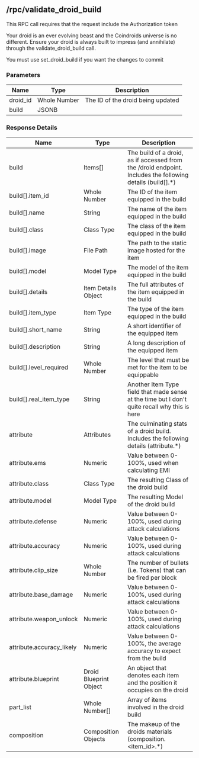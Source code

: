 ## /rpc/validate_droid_build

<aside class='warning'>
This RPC call requires that the request include the Authorization token
</aside>

Your droid is an ever evolving beast and the Coindroids universe is no different. Ensure your droid is always built to impress (and annihilate) through the validate_droid_build call. 


<aside class='notice'>
You must use set_droid_build if you want the changes to commit 
</aside>

### Parameters

|Name | Type | Description|
|----|----|---|
|droid_id|Whole Number| The ID of the droid being updated|
|build|JSONB||



### Response Details

|Name | Type | Description|
|----|---|---|
|build| Items[] | The build of a droid, as if accessed from the /droid endpoint. Includes the following details (build[].*) |
|build[].item_id | Whole Number | The ID of the item equipped in the build | 
|build[].name | String | The name of the item equipped in the build|
|build[].class | Class Type | The class of the item equipped in the build |
|build[].image | File Path | The path to the static image hosted for the item|
|build[].model | Model Type | The model of the item equipped in the build |
|build[].details | Item Details Object | The full attributes of the item equipped in the build|
|build[].item_type | Item Type | The type of the item equipped in the build |
|build[].short_name | String | A short identifier of the equipped item|
|build[].description | String | A long description of the equipped item |
|build[].level_required | Whole Number| The level that must be met for the item to be equippable|
|build[].real_item_type | String | Another Item Type field that made sense at the time but I don't quite recall why this is here|
|attribute| Attributes | The culminating stats of a droid build. Includes the following details (attribute.*)|
|attribute.ems | Numeric |Value between 0-100%, used when calculating EMI |
|attribute.class | Class Type| The resulting Class of the droid build|
|attribute.model | Model Type| The resulting Model of the droid build|
|attribute.defense| Numeric| Value between 0-100%, used during attack calculations|
|attribute.accuracy|Numeric| Value between 0-100%, used during attack calculations|
|attribute.clip_size|Whole Number| The number of bullets (i.e. Tokens) that can be fired per block |
|attribute.base_damage|Numeric|Value between 0-100%, used during attack calculations|
|attribute.weapon_unlock|Numeric|Value between 0-100%, used during attack calculations|
|attribute.accuracy_likely|Numeric|Value between 0-100%, the average accuracy to expect from the build|
|attribute.blueprint|Droid Blueprint Object| An object that denotes each item and the position it occupies on the droid|
|part_list| Whole Number[]| Array of items involved in the droid build|
|composition| Composition Objects|The makeup of the droids materials (composition.<item_id>.*)|

